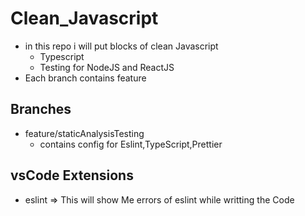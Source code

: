 <!-- @format -->

# Clean_Javascript

- in this repo i will put blocks of clean Javascript
  - Typescript
  - Testing for NodeJS and ReactJS
- Each branch contains feature

## Branches

- feature/staticAnalysisTesting
  - contains config for Eslint,TypeScript,Prettier

## vsCode Extensions

- eslint => This will show Me errors of eslint while writting the Code
